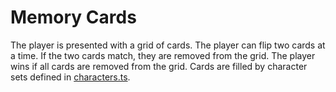 # Memory Cards

The player is presented with a grid of cards. The player can flip two cards at a time. If the two cards match, they are removed from the grid. The player wins if all cards are removed from the grid. Cards are filled by character sets defined in [characters.ts](../../utils/characters.ts).
